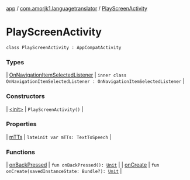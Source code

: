 [app](../../index.md) / [com.amorjk1.languagetranslator](../index.md) / [PlayScreenActivity](./index.md)

# PlayScreenActivity

`class PlayScreenActivity : AppCompatActivity`

### Types

| [OnNavigationItemSelectedListener](-on-navigation-item-selected-listener/index.md) | `inner class OnNavigationItemSelectedListener : OnNavigationItemSelectedListener` |

### Constructors

| [&lt;init&gt;](-init-.md) | `PlayScreenActivity()` |

### Properties

| [mTTs](m-t-ts.md) | `lateinit var mTTs: TextToSpeech` |

### Functions

| [onBackPressed](on-back-pressed.md) | `fun onBackPressed(): `[`Unit`](https://kotlinlang.org/api/latest/jvm/stdlib/kotlin/-unit/index.html) |
| [onCreate](on-create.md) | `fun onCreate(savedInstanceState: Bundle?): `[`Unit`](https://kotlinlang.org/api/latest/jvm/stdlib/kotlin/-unit/index.html) |

